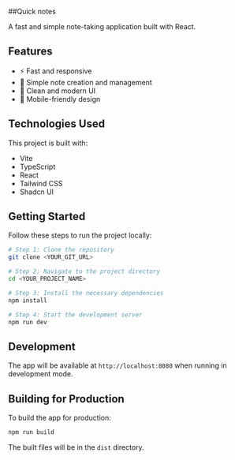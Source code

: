 ##Quick notes

A fast and simple note-taking application built with React.

## Features

- ⚡ Fast and responsive
- 📝 Simple note creation and management
- 🎨 Clean and modern UI
- 📱 Mobile-friendly design

## Technologies Used

This project is built with:

- Vite
- TypeScript
- React
- Tailwind CSS
- Shadcn UI

## Getting Started

Follow these steps to run the project locally:

```sh
# Step 1: Clone the repository
git clone <YOUR_GIT_URL>

# Step 2: Navigate to the project directory
cd <YOUR_PROJECT_NAME>

# Step 3: Install the necessary dependencies
npm install

# Step 4: Start the development server
npm run dev
```

## Development

The app will be available at `http://localhost:8080` when running in development mode.

## Building for Production

To build the app for production:

```sh
npm run build
```

The built files will be in the `dist` directory.
</rov-write>
